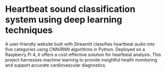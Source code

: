 # Heartbeat sound classification system using deep learning techniques
A user-friendly website built with Streamlit classifies heartbeat audio into five categories using CNN/RNN algorithms in Python. Deployed on a Raspberry Pi 4, it offers a cost-effective solution for heartbeat analysis. This project harnesses machine learning to provide insightful health monitoring and support accurate cardiovascular diagnostics.
